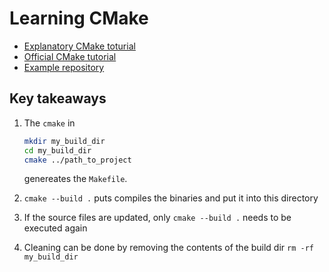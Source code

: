 # Learning CMake

- [Explanatory CMake toturial](https://www.cs.swarthmore.edu/~adanner/tips/cmake.php)
- [Official CMake tutorial](https://cmake.org/cmake/help/latest/guide/tutorial/index.html)
- [Example repository](https://github.com/albertchan/cmake-boost-demo)

## Key takeaways

1. The `cmake` in

    ```sh
    mkdir my_build_dir
    cd my_build_dir
    cmake ../path_to_project
    ```

    genereates the `Makefile`.
2. `cmake --build .` puts compiles the binaries and put it into this directory
3. If the source files are updated, only `cmake --build .` needs to be executed again
4. Cleaning can be done by removing the contents of the build dir `rm -rf my_build_dir`
